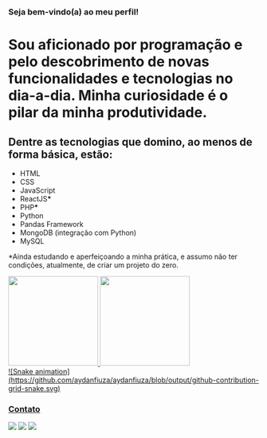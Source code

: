 ### Seja bem-vindo(a) ao meu perfil!

<div>
 <h1> 
  Sou aficionado por programação e pelo descobrimento de novas funcionalidades e tecnologias no dia-a-dia. Minha curiosidade é o pilar da minha produtividade.
 </h1>
 <h2>
  Dentre as tecnologias que domino, ao menos de forma básica, estão:
 </h2>
 <ul>
  <li>HTML</li>
  <li>CSS</li>
  <li>JavaScript</li>
  <li>ReactJS<strong>*</strong></li>
  <li>PHP<strong>*</strong></li>
  <li>Python</li>
  <li>Pandas Framework</li>
  <li>MongoDB (integração com Python)</li>
  <li>MySQL</li>
 </ul>
 <p>*Ainda estudando e aperfeiçoando a minha prática, e assumo não ter condições, atualmente, de criar um projeto do zero.<p>
</div>

<div>
   <a href="https://github.com/aydanfiuza">
   <img height="180em" src="https://github-readme-stats.vercel.app/api?username=aydanfiuza&show_icons=true&theme=dracula&include_all_commits=true&count_private=true"/>
   <img height="180em" src="https://github-readme-stats.vercel.app/api/top-langs/?username=aydanfiuza&layout=compact&langs_count=6&theme=dracula"/>
</div>

<div>
 ![Snake animation](https://github.com/aydanfiuza/aydanfiuza/blob/output/github-contribution-grid-snake.svg)
</div>
 
### Contato
 
<div> 
  <a href="https://instagram.com/richardaydan" target="_blank"><img src="https://img.shields.io/badge/-Instagram-%23E4405F?style=for-the-badge&logo=instagram&logoColor=white" target="_blank"></a>
  <a href="https://twitter.com/richardaydan" target="_blank"><img src="https://img.shields.io/badge/Twitter-1DA1F2?style=for-the-badge&logo=twitter&logoColor=white" target="_blank"></a> 
  <a href = "mailto:richardost4@gmail.com"><img src="https://img.shields.io/badge/-Gmail-%23333?style=for-the-badge&logo=gmail&logoColor=white" target="_blank"></a>
</div>


